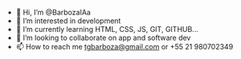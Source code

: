 - 👋 Hi, I’m @BarbozaIAa 
- 👀 I’m interested in development
- 🌱 I’m currently learning HTML, CSS, JS, GIT, GITHUB...
- 💞️ I’m looking to collaborate on app and software dev
- 📫 How to reach me tgbarboza@gmail.com or +55 21 980702349


